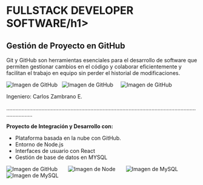 <!DOCTYPE html>
<html>
<head>

</head>
<body>
<h1>FULLSTACK DEVELOPER SOFTWARE/h1>
<h2>Gestión de Proyecto en GitHub</h2>

<p>Git y GitHub son herramientas esenciales para el desarrollo de software que permiten gestionar cambios en el código y colaborar eficientemente y
 facilitan el trabajo en equipo sin perder el historial de modificaciones.</p> 

 <img src="https://github.com/user-attachments/assets/a6d89ebc-5f11-4e93-a65f-249aaa3fa0ec" alt="Imagen de GitHub"> 
 &nbsp;
 <img src="https://github.com/user-attachments/assets/85b89897-7c5e-45c9-bcff-ad41e3503202" alt="Imagen de GitHub">
&nbsp &nbsp;
 <img src="https://github.com/user-attachments/assets/87c06f0d-f15f-48aa-a3d6-5f96df00531a" alt="Imagen de GitHub">

<p> Ingeniero: Carlos Zambrano E.</p>
.............................................................................................................................................
<p><b>Proyecto de Integración y Desarrollo con:</p></b>
<ul>
<li>Plataforma basada en la nube con GitHub.</li>
<li>Entorno de Node.js</li>
<li>Interfaces de usuario con React </li>
<li>Gestión de base de datos en MYSQL</li>
</ul>

<img src="https://github.com/user-attachments/assets/611eed9f-97e4-41f9-b72c-f69728e68811" alt="Imagen de GitHub"> 
&nbsp &nbsp &nbsp;
<img src="https://github.com/user-attachments/assets/dda30be6-9f87-4324-9059-fca54bf4fd03" alt="Imagen de Node"> 
&nbsp &nbsp &nbsp;
<img src="https://github.com/user-attachments/assets/f5d6642f-a95f-4c1e-9572-f89f63ae1a37" alt="Imagen de MySQL">
&nbsp &nbsp &nbsp;
<img src="https://github.com/user-attachments/assets/1f2eea40-4b37-4ffd-8586-9f079fa1bcd2" alt="Imagen de MySQL">

</body>
</html>

  
